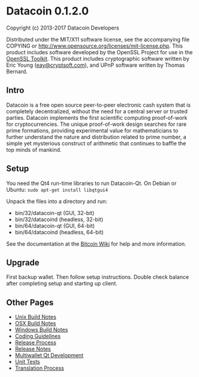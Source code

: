 Datacoin 0.1.2.0
===================

Copyright (c) 2013-2017 Datacoin Developers

Distributed under the MIT/X11 software license, see the accompanying
file COPYING or http://www.opensource.org/licenses/mit-license.php.
This product includes software developed by the OpenSSL Project for use in the [OpenSSL Toolkit](http://www.openssl.org/). This product includes
cryptographic software written by Eric Young ([eay@cryptsoft.com](mailto:eay@cryptsoft.com)), and UPnP software written by Thomas Bernard.


Intro
---------------------
Datacoin is a free open source peer-to-peer electronic cash system that is
completely decentralized, without the need for a central server or trusted
parties.  Datacoin implements the first scientific computing proof-of-work for
cryptocurrencies. The unique proof-of-work design searches for rare prime
formations, providing experimental value for mathematicians to further
understand the nature and distribution related to prime number, a simple yet
mysterious construct of arithmetic that continues to baffle the top minds of
mankind.


Setup
---------------------
You need the Qt4 run-time libraries to run Datacoin-Qt. On Debian or Ubuntu:
	`sudo apt-get install libqtgui4`

Unpack the files into a directory and run:

- bin/32/datacoin-qt (GUI, 32-bit)
- bin/32/datacoind (headless, 32-bit)
- bin/64/datacoin-qt (GUI, 64-bit)
- bin/64/datacoind (headless, 64-bit)

See the documentation at the [Bitcoin Wiki](https://en.bitcoin.it/wiki/Main_Page)
for help and more information.


Upgrade
--------------------
First backup wallet. Then follow setup instructions. Double check balance
after completing setup and starting up client.


Other Pages
---------------------
- [Unix Build Notes](build-unix.md)
- [OSX Build Notes](build-osx.md)
- [Windows Build Notes](build-msw.md)
- [Coding Guidelines](coding.md)
- [Release Process](release-process.md)
- [Release Notes](release-notes.md)
- [Multiwallet Qt Development](multiwallet-qt.md)
- [Unit Tests](unit-tests.md)
- [Translation Process](translation_process.md)
